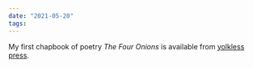```yaml
---
date: "2021-05-20"
tags: 
---
```

My first chapbook of poetry *The Four Onions* is available from [yolkless press](#).
